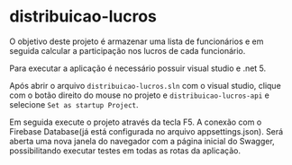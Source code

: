# distribuicao-lucros

O objetivo deste projeto é armazenar uma lista de funcionários e em seguida calcular a participação nos lucros de cada funcionário.

Para executar a aplicação é necessário possuir visual studio e .net 5.

Após abrir o arquivo `distribuicao-lucros.sln` com o visual studio, clique com o botão direito do mouse no projeto e `distribuicao-lucros-api` e selecione `Set as startup Project`.

Em seguida execute o projeto através da tecla F5. A conexão com o Firebase Database(já está configurada no arquivo appsettings.json).
Será aberta uma nova janela do navegador com a página inicial do Swagger, possibilitando executar testes em todas as rotas da aplicação.
